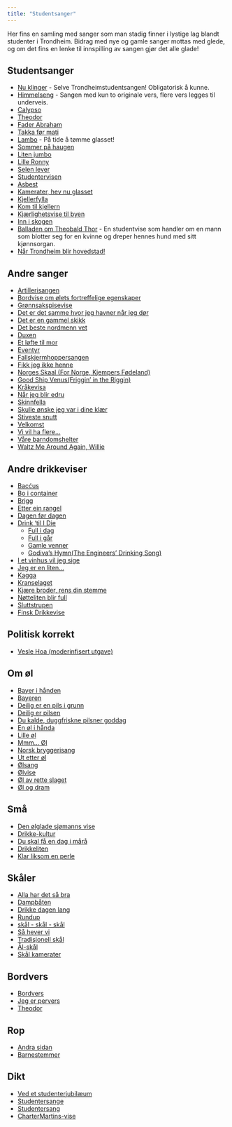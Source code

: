 ```yaml
---
title: "Studentsanger"
---
```


Her fins en samling med sanger som man stadig finner i lystige lag blandt studenter i Trondheim. Bidrag med nye og gamle sanger mottas med glede, og om det fins en lenke til innspilling av sangen gjør det alle glade!

Studentsanger
----------------

-  [Nu klinger](/wiki/online/info/sosialt-og-okonomisk/studentsanger/nu-klinger-igjennom/) - Selve Trondheimstudentsangen! Obligatorisk å kunne.
- [Himmelseng](/wiki/online/info/sosialt-og-okonomisk/studentsanger/himmelseng/) - Sangen med kun to originale vers, flere vers legges til underveis.
-   [Calypso](/wiki/online/info/sosialt-og-okonomisk/studentsanger/calypso)
-   [Theodor](/wiki/online/info/sosialt-og-okonomisk/studentsanger/theodor)
-   [Fader Abraham](/wiki/online/info/sosialt-og-okonomisk/studentsanger/faderabraham)
-   [Takka før mati](/wiki/online/info/sosialt-og-okonomisk/studentsanger/takkaformati)
-   [Lambo](/wiki/online/info/sosialt-og-okonomisk/studentsanger/lambo) - På tide å tømme glasset!
-   [Sommer på haugen](/wiki/online/info/sosialt-og-okonomisk/studentsanger/sommerpahaugen)
-   [Liten jumbo](/wiki/online/info/sosialt-og-okonomisk/studentsanger/litenjumbo)
-   [Lille Ronny](/wiki/online/info/sosialt-og-okonomisk/studentsanger/lilleronny)
-   [Selen lever](/wiki/online/info/sosialt-og-okonomisk/studentsanger/selenlever)
-   [Studentervisen](/wiki/online/info/sosialt-og-okonomisk/studentsanger/studentervisen)
-   [Asbest](/wiki/online/info/sosialt-og-okonomisk/studentsanger/asbest)
-   [Kamerater, hev nu glasset](/wiki/online/info/sosialt-og-okonomisk/studentsanger/kamerater)
-   [Kjellerfylla](/wiki/online/info/sosialt-og-okonomisk/studentsanger/kjellerfylla)
-   [Kom til kjellern](/wiki/online/info/sosialt-og-okonomisk/studentsanger/komtilkjellern)
-   [Kjærlighetsvise til byen](/wiki/online/info/sosialt-og-okonomisk/studentsanger/kjarlighettilbyen)
-   [Inn i skogen](/wiki/online/info/sosialt-og-okonomisk/studentsanger/inniskogen)
-   [Balladen om Theobald Thor](/wiki/online/info/sosialt-og-okonomisk/studentsanger/theobald) - En studentvise som handler om en
    mann som blotter seg for en kvinne og dreper hennes hund med sitt
    kjønnsorgan.
-   [Når Trondheim blir hovedstad!](nar-trondheim-blir-hovedstad)

Andre sanger
------------

-   [Artillerisangen](/wiki/online/info/sosialt-og-okonomisk/studentsanger/artillerisangen)
-   [Bordvise om ølets fortreffelige egenskaper](/wiki/online/info/sosialt-og-okonomisk/studentsanger/bordvise)
-   [Grønnsakspisevise](/wiki/online/info/sosialt-og-okonomisk/studentsanger/gronnsakspisevise)
-   [Det er det samme
    hvor jeg havner når jeg dør](/wiki/online/info/sosialt-og-okonomisk/studentsanger/naarjegdor)
-   [Det er en gammel skikk](/wiki/online/info/sosialt-og-okonomisk/studentsanger/gammelskikk)
-   [Det beste nordmenn vet](/wiki/online/info/sosialt-og-okonomisk/studentsanger/nordmenn)
-   [Duxen](/wiki/online/info/sosialt-og-okonomisk/studentsanger/duxen)
-   [Et løfte til mor](/wiki/online/info/sosialt-og-okonomisk/studentsanger/loftetilmor)
-   [Eventyr](/wiki/online/info/sosialt-og-okonomisk/studentsanger/eventyr)
-   [Fallskjermhoppersangen](/wiki/online/info/sosialt-og-okonomisk/studentsanger/fallskjermhopperen)
-   [Fikk jeg ikke henne](/wiki/online/info/sosialt-og-okonomisk/studentsanger/fikkjegikkehenne)
-   [Norges Skaal (For Norge, Kjempers
    Fødeland)](/wiki/online/info/sosialt-og-okonomisk/studentsanger/fornorge)
-   [Good Ship Venus(Friggin’ in the Riggin)](/wiki/online/info/sosialt-og-okonomisk/studentsanger/shipvenus)
-   [Kråkevisa](/wiki/online/info/sosialt-og-okonomisk/studentsanger/kraka)
-   [Når jeg blir edru](/wiki/online/info/sosialt-og-okonomisk/studentsanger/edru)
-   [Skinnfella](/wiki/online/info/sosialt-og-okonomisk/studentsanger/skinnfella)
-   [Skulle ønske jeg var i dine
    klær](/wiki/online/info/sosialt-og-okonomisk/studentsanger/idineklar)
-   [Stiveste snutt](/wiki/online/info/sosialt-og-okonomisk/studentsanger/stivestesnutt)
-   [Velkomst](/wiki/online/info/sosialt-og-okonomisk/studentsanger/velkomst)
-   [Vi vil ha flere…](/wiki/online/info/sosialt-og-okonomisk/studentsanger/flere)
-   [Våre barndomshelter](/wiki/online/info/sosialt-og-okonomisk/studentsanger/barndomshelter)
-   [Waltz Me Around Again, Willie](/wiki/online/info/sosialt-og-okonomisk/studentsanger/willie)

Andre drikkeviser
-----------------

-   [Bacćus](/wiki/online/info/sosialt-og-okonomisk/studentsanger/baccus)
-   [Bo i container](/wiki/online/info/sosialt-og-okonomisk/studentsanger/container)
-   [Brigg](/wiki/online/info/sosialt-og-okonomisk/studentsanger/brigg)
-   [Etter ein rangel](/wiki/online/info/sosialt-og-okonomisk/studentsanger/rangel)
-   [Dagen før dagen](/wiki/online/info/sosialt-og-okonomisk/studentsanger/dagenfordagen)
-   [Drink ‘til I Die](/wiki/online/info/sosialt-og-okonomisk/studentsanger/drinktilidie) 
    * [Full i dag](/wiki/online/info/sosialt-og-okonomisk/studentsanger/fullidag)
    * [Full i går](/wiki/online/info/sosialt-og-okonomisk/studentsanger/fulligar)  
    * [Gamle venner](/wiki/online/info/sosialt-og-okonomisk/studentsanger/gamlevenner)  
    * [Godiva’s Hymn(The Engineers’ Drinking Song)](/wiki/online/info/sosialt-og-okonomisk/studentsanger/godivashymn)
-   [I et vinhus vil jeg sige](/wiki/online/info/sosialt-og-okonomisk/studentsanger/vinhus)
-   [Jeg er en liten…](/wiki/online/info/sosialt-og-okonomisk/studentsanger/jegerliten)
-   [Kagga](/wiki/online/info/sosialt-og-okonomisk/studentsanger/kagga)
-   [Kranselaget](/wiki/online/info/sosialt-og-okonomisk/studentsanger/kranselaget)
-   [Kjære broder, rens din stemme](/wiki/online/info/sosialt-og-okonomisk/studentsanger/rensdinstemme)
-   [Nøtteliten blir full](/wiki/online/info/sosialt-og-okonomisk/studentsanger/notteliten)
-   [Sluttstrupen](/wiki/online/info/sosialt-og-okonomisk/studentsanger/sluttstrupen)
-   [Finsk Drikkevise](/wiki/online/info/sosialt-og-okonomisk/studentsanger/finskdrikkevise)

Politisk korrekt
----------------

-   [Vesle Hoa (moderinfisert utgave)](/wiki/online/info/sosialt-og-okonomisk/studentsanger/veslehoa)

Om øl
-----

-   [Bayer i hånden](/wiki/online/info/sosialt-og-okonomisk/studentsanger/bayer)
-   [Bayeren](/wiki/online/info/sosialt-og-okonomisk/studentsanger/bayeren)
-   [Deilig er en pils i grunn](/wiki/online/info/sosialt-og-okonomisk/studentsanger/deiligpils)
-   [Deilig er pilsen](/wiki/online/info/sosialt-og-okonomisk/studentsanger/deiligerpilsen)
-   [Du kalde, duggfriskne pilsner goddag](/wiki/online/info/sosialt-og-okonomisk/studentsanger/pilsner)
-   [En øl i hånda](/wiki/online/info/sosialt-og-okonomisk/studentsanger/en-ol-i-handa)  
-   [Lille øl](/wiki/online/info/sosialt-og-okonomisk/studentsanger/lilleol)
-   [Mmm… Øl](/wiki/online/info/sosialt-og-okonomisk/studentsanger/mmol)
-   [Norsk bryggerisang](/wiki/online/info/sosialt-og-okonomisk/studentsanger/bryggerisang)
-   [Ut etter øl](/wiki/online/info/sosialt-og-okonomisk/studentsanger/uteetterol)
-   [Ølsang](/wiki/online/info/sosialt-og-okonomisk/studentsanger/olsangen)
-   [Ølvise](/wiki/online/info/sosialt-og-okonomisk/studentsanger/olvise)
-   [Øl av rette slaget](/wiki/online/info/sosialt-og-okonomisk/studentsanger/olavretteslag)
-   [Øl og dram](/wiki/online/info/sosialt-og-okonomisk/studentsanger/ologdram)

Små
---

-   [Den ølglade sjømanns vise](/wiki/online/info/sosialt-og-okonomisk/studentsanger/olgladesjomann)
-   [Drikke-kultur](/wiki/online/info/sosialt-og-okonomisk/studentsanger/drikkekultur)
-   [Du skal få en dag i mårå](/wiki/online/info/sosialt-og-okonomisk/studentsanger/endag)
-   [Drikkeliten](/wiki/online/info/sosialt-og-okonomisk/studentsanger/drikkeliten)
-   [Klar liksom en perle](/wiki/online/info/sosialt-og-okonomisk/studentsanger/perle)

Skåler
------

-   [Alla har det så bra](/wiki/online/info/sosialt-og-okonomisk/studentsanger/sabra)
-   [Dampbåten](/wiki/online/info/sosialt-og-okonomisk/studentsanger/dampbåten)
-   [Drikke dagen lang](/wiki/online/info/sosialt-og-okonomisk/studentsanger/drikkedagenlang)
-   [Rundup](/wiki/online/info/sosialt-og-okonomisk/studentsanger/rundup)
-   [skål - skål - skål](/wiki/online/info/sosialt-og-okonomisk/studentsanger/skaal)
-   [Så hever vi](/wiki/online/info/sosialt-og-okonomisk/studentsanger/hevervi)
-   [Tradisjonell skål](/wiki/online/info/sosialt-og-okonomisk/studentsanger/tradisjonellskaal)
-   [Ål-skål](/wiki/online/info/sosialt-og-okonomisk/studentsanger/aalskaal)
-   [Skål kamerater](/wiki/online/info/sosialt-og-okonomisk/studentsanger/skaalkamerater)

Bordvers
--------

-   [Bordvers](/wiki/online/info/sosialt-og-okonomisk/studentsanger/bordvers)
-   [Jeg er pervers](/wiki/online/info/sosialt-og-okonomisk/studentsanger/pervers)
-   [Theodor](/wiki/online/info/sosialt-og-okonomisk/studentsanger/theodor)

Rop
---

-   [Andra sidan](/wiki/online/info/sosialt-og-okonomisk/studentsanger/andrasidan)
-   [Barnestemmer](/wiki/online/info/sosialt-og-okonomisk/studentsanger/barnestemmer)

Dikt
----

-   [Ved et studenterjubilæum](/wiki/online/info/sosialt-og-okonomisk/studentsanger/studenterjubileum)
-   [Studentersange](/wiki/online/info/sosialt-og-okonomisk/studentsanger/studentersange)
-   [Studentersang](/wiki/online/info/sosialt-og-okonomisk/studentsanger/studentersang)  
-   [CharterMartins-vise](/wiki/online/info/sosialt-og-okonomisk/studentsanger/chartermartinssang)